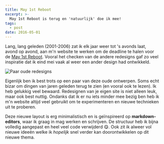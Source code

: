 ```yaml
---
title: May 1st Reboot
excerpt: >-
  May 1st Reboot is terug en 'natuurlijk' doe ik mee!
tags:
  - post
date: 2016-05-01
---
```


Lang, lang geleden (2001-2006) zat ik elk jaar weer tot 's avonds laat, avond op avond, aan m'n website te werken om de deadline te halen voor de [May 1st Reboot](http://www.may1reboot.com/). Vooral het checken van de andere redesigns gaf zo veel inspiratie dat ik eind mei vaak al weer een ander design had ontwikkeld.

<img src="/static/images/uploads/screenshots.jpg" alt="Paar oude redesigns" />

Eigenlijk ben ik best trots op een paar van deze oude ontwerpen. Soms echt bizar om dingen van jaren geleden terug te zien (en vooral ook te lezen). Ik heb gelukkig veel bewaard. Redesignen van je eigen site is niet alleen leuk, maar ook best nuttig. Ondanks dat ik er nu iets minder mee bezig ben heb ik m'n website altijd veel gebruikt om te experimenteren en nieuwe technieken uit te proberen.

Deze nieuwe layout is erg minimalistisch en is geïnspireerd op __markdown-editors__, waar ik graag in mag werken en schrijven. De structuur heb ik bijna volledig aangepast en heel veel code verwijderd 😋. Ook zit ik alweer vol nieuwe ideeën welke ik _hopelijk_ snel verder kan doorontwikkelen op dit nieuwe thema.
